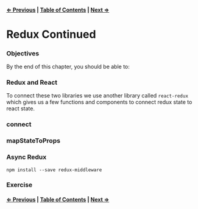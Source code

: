 #### [⇐ Previous](./05-redux_intro.md) | [Table of Contents](./../readme.md) | [Next ⇒](./07-backend.md)

# Redux Continued

### Objectives

By the end of this chapter, you should be able to:


### Redux and React

To connect these two libraries we use another library called `react-redux` which gives us a few functions and components to connect redux state to react state. 

### connect
### mapStateToProps
### <Provider></Provider>

### Async Redux 

`npm install --save redux-middleware`

### Exercise

#### [⇐ Previous](./05-redux_intro.md) | [Table of Contents](./../readme.md) | [Next ⇒](./07-backend.md)